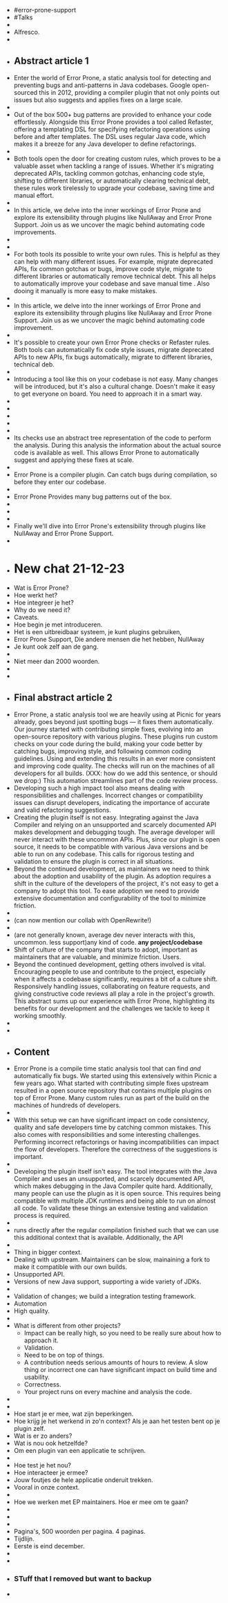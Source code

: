 - #error-prone-support
- #Talks
-
- Alfresco.
-
- ## Abstract article 1
- Enter the world of Error Prone, a static analysis tool for detecting and preventing bugs and anti-patterns in Java codebases. Google open-sourced this in 2012, providing a compiler plugin that not only points out issues but also suggests and applies fixes on a large scale.
-
- Out of the box 500+ bug patterns are provided to enhance your code effortlessly. Alongside this Error Prone provides a tool called Refaster, offering a templating DSL for specifying refactoring operations using before and after templates. The DSL uses regular Java code, which makes it a breeze for any Java developer to define refactorings.
-
- Both tools open the door for creating custom rules, which proves to be a valuable asset when tackling a range of issues. Whether it's migrating deprecated APIs, tackling common gotchas, enhancing code style, shifting to different libraries, or automatically clearing technical debt, these rules work tirelessly to upgrade your codebase, saving time and manual effort.
-
- In this article, we delve into the inner workings of Error Prone and explore its extensibility through plugins like NullAway and Error Prone Support. Join us as we uncover the magic behind automating code improvements.
-
-
- For both tools its possible to write your own rules. This is helpful as they can help with many different issues. For example, migrate deprecated APIs, fix common gotchas or bugs, improve code style, migrate to different libraries or automatically remove technical debt. This all helps to automatically improve your codebase and save manual time . Also dooing it manually is more easy to make mistakes.
-
- In this article, we delve into the inner workings of Error Prone and explore its extensibility through plugins like NullAway and Error Prone Support. Join us as we uncover the magic behind automating code improvement.
-
- It's possible to create your own Error Prone checks or Refaster rules. Both tools can automatically fix code style issues, migrate deprecated APIs to new APIs, fix bugs automatically, migrate to different libraries, technical deb.
-
- Introducing a tool like this on your codebase is not easy. Many changes will be introduced, but it's also a cultural change. Doesn't make it easy to get everyone on board. You need to approach it in a smart way.
-
-
-
-
-
- Its checks use an abstract tree representation of the code to perform the analysis. During this analysis the information about the actual source code is available as well. This allows Error Prone to automatically suggest and applying these fixes at scale.
-
- Error Prone is a compiler plugin. Can catch bugs during compilation, so before they enter our codebase.
-
- Error Prone Provides many bug patterns out of the box.
-
-
-
- Finally we'll dive into Error Prone's extensibility through plugins like NullAway and Error Prone Support.
-
- # New chat 21-12-23
- Wat is Error Prone?
- Hoe werkt het?
- Hoe integreer je het?
- Why do we need it?
- Caveats.
- Hoe begin je met introduceren.
- Het is een uitbreidbaar systeem, je kunt plugins gebruiken,
- Error Prone Support, Die andere mensen die het hebben, NullAway
- Je kunt ook zelf aan de gang.
-
- Niet meer dan 2000 woorden.
-
-
- ## Final abstract article 2
- Error Prone, a static analysis tool we are heavily using at Picnic for years already, goes beyond just spotting bugs — it fixes them automatically. Our journey started with contributing simple fixes, evolving into an open-source repository with various plugins. These plugins run custom checks on your code during the build, making your code better by catching bugs, improving style, and following common coding guidelines. Using and extending this results in an ever more consistent and improving code quality. The checks will run on the machines of all developers for all builds. (XXX: how do we add this sentence, or should we drop:) This automation streamlines part of the code review process.
- Developing such a high impact tool also means dealing with responsibilities and challenges. Incorrect changes or compatibility issues can disrupt developers, indicating the importance of accurate and valid refactoring suggestions.
- Creating the plugin itself is not easy. Integrating against the Java Compiler and relying on an unsupported and scarcely documented API makes development and debugging tough. The average developer will never interact with these uncommon APIs. Plus, since our plugin is open source, it needs to be compatible with various Java versions and be able to run on any codebase. This calls for rigorous testing and validation to ensure the plugin is correct in all situations.
- Beyond the continued development, as maintainers we need to think about the adoption and usability of the plugin. As adoption requires a shift in the culture of the developers of the project, it's not easy to get a company to adopt this tool. To ease adoption we need to provide extensive documentation and configurability of the tool to minimize friction.
-
- (can now mention our collab with OpenRewrite!)
-
- (are not generally known, average dev never interacts with this, uncommon. less support)any kind of code. **any project/codebase**
- Shift of culture of the company that starts to adopt, important as  maintainers that are valuable, and minimize friction. Users.
- Beyond the continued development, getting others involved is vital. Encouraging people to use and contribute to the project, especially when it affects a codebase significantly, requires a bit of a culture shift. Responsively handling issues, collaborating on feature requests, and giving constructive code reviews all play a role in the project's growth. This abstract sums up our experience with Error Prone, highlighting its benefits for our development and the challenges we tackle to keep it working smoothly.
-
-
- ## Content
- Error Prone is a compile time static analysis tool that can find _and_ automatically fix bugs. We started using this extensively within Picnic a few years ago. What started with contributing simple fixes upstream resulted in a open source repository that contains multiple plugins on top of Error Prone. Many custom rules run as part of the build on the machines of hundreds of developers.
-
- With this setup we can have significant impact on code consistency, quality and safe developers time by catching common mistakes. This also comes with responsibilities and some interesting challenges. Performing incorrect refactorings or having incompatibilities can impact the flow of developers. Therefore the correctness of the suggestions is important.
-
- Developing the plugin itself isn't easy. The tool integrates with the Java Compiler and uses an unsupported, and scarcely documented API, which makes debugging in the Java Compiler quite hard. Additionally, many people can use the plugin as it is open source. This requires being compatible with multiple JDK runtimes and being able to run on almost all code. To validate these things an extensive testing and validation process is required.
-
- runs directly after the regular compilation finished such that we can use this additional context that is available. Additionally, the API
-
- Thing in bigger context.
- Dealing with upstream. Maintainers can be slow, mainaining a fork to make it compatible with our own builds.
- Unsupported API.
- Versions of new Java support, supporting a wide variety of JDKs.
-
- Validation of changes; we build a integration testing framework.
- Automation
- High quality.
-
- What is different from other projects?
	- Impact can be  really high, so you need to be really sure about how to approach it.
	- Validation.
	- Need to be on top of things.
	- A contribution needs serious amounts of hours to review. A slow thing or incorrect one can have significant impact on build time and usability.
	- Correctness.
	- Your project runs on every machine and analysis the code.
-
-
- Hoe start je er mee, wat zijn beperkingen.
- Hoe krijg je het werkend in zo'n context? Als je aan het testen bent op je plugin zelf.
- Wat is er zo anders?
- Wat is nou ook hetzelfde?
- Om een plugin van een applicatie te schrijven.
-
- Hoe test je het nou?
- Hoe interacteer je ermee?
- Jouw foutjes de hele applicatie onderuit trekken.
- Vooral in onze context.
-
- Hoe we werken met EP maintainers. Hoe er mee om te gaan?
-
-
-
- Pagina's, 500 woorden per pagina. 4 paginas.
- Tijdlijn.
- Eerste is eind december.
-
-
- ### STuff that I removed but want to backup
-